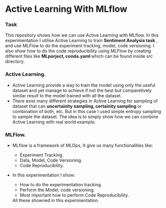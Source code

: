 # Active Learning With MLflow

### Task 
This repository shows how we can use Active Learning with MLflow. In this experimentation I utilise Active Learning to train <b> Sentiment Analysis task </b>, and use MLFlow to do the experiment tracking, model, code versioning. I also show how to do the code reproducibility using MLFlow by creating different files like  <b> MLporject, conda.yaml </b> which can be found inside src directory. 

### Active Learning.
* Active Learning provide a way to train the model using only the useful dataset and yet manage to achieve if not the best but comparetively similar result 
to the model trained with all the dataset.
* There exist many different strategies in Active Learning for sampling of dataset that can <b> uncertainity sampling, certainity sampling </b> or combination of both, etc. But in this case I used simple entropy sampling to sample the dataset. The idea is to simply show how we can combine Active Learning with real world example.  

### MLFlow.
* MLflow is a framework of MLOps, It give us many functionalities like:
      <ul>
     <li> Experiment Tracking.</li>
     <li> Data, Model, Code Versioning.</li>
     <li>Code Reproducibility.</li>
     </ul>

* In this experimentation I show:
      <ul>
      <li> How to do the experimentation tracking. </li>
      <li> Perform the Model, code versioning. </li>
      <li> Most important how to perform Code Reproducibility. </li>
      </ul>
  All these showned in this experimentation.

